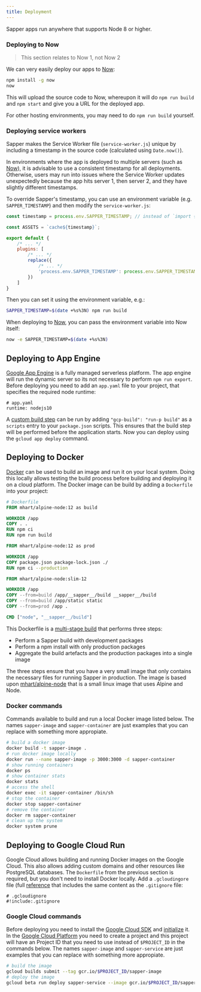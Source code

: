 ```yaml
---
title: Deployment
---
```


Sapper apps run anywhere that supports Node 8 or higher.


### Deploying to Now

> This section relates to Now 1, not Now 2

We can very easily deploy our apps to [Now][]:

```bash
npm install -g now
now
```

This will upload the source code to Now, whereupon it will do `npm run build` and `npm start` and give you a URL for the deployed app.

For other hosting environments, you may need to do `npm run build` yourself.

### Deploying service workers

Sapper makes the Service Worker file (`service-worker.js`) unique by including a timestamp in the source code
(calculated using `Date.now()`).

In environments where the app is deployed to multiple servers (such as [Now][]), it is advisable to use a
consistent timestamp for all deployments. Otherwise, users may run into issues where the Service Worker
updates unexpectedly because the app hits server 1, then server 2, and they have slightly different timestamps.

To override Sapper's timestamp, you can use an environment variable (e.g. `SAPPER_TIMESTAMP`) and then modify
the `service-worker.js`:

```js
const timestamp = process.env.SAPPER_TIMESTAMP; // instead of `import { timestamp }`

const ASSETS = `cache${timestamp}`;

export default {
	/* ... */
	plugins: [
		/* ... */
		replace({
			/* ... */
			'process.env.SAPPER_TIMESTAMP': process.env.SAPPER_TIMESTAMP || Date.now()
		})
	]
}
```

Then you can set it using the environment variable, e.g.:

```bash
SAPPER_TIMESTAMP=$(date +%s%3N) npm run build
```

When deploying to [Now][], you can pass the environment variable into Now itself:

```bash
now -e SAPPER_TIMESTAMP=$(date +%s%3N)
```

[Now]: https://zeit.co/now


## Deploying to App Engine

[Google App Engine](https://cloud.google.com/appengine/) is a fully managed serverless platform. The app engine will run the dynamic server so its not necessary to perform `npm run export`. Before deploying you need to add an `app.yaml` file to your project, that specifies the required node runtime:

```
# app.yaml
runtime: nodejs10
```

A [custom build step](https://cloud.google.com/appengine/docs/standard/nodejs/running-custom-build-step) can be run by adding `"gcp-build": "run-p build"` as a `scripts` entry to your `package.json` scripts. This ensures that the build step will be performed before the application starts. Now you can deploy using the `gcloud app deploy` command.


## Deploying to Docker

[Docker](https://docs.docker.com/install/) can be used to build an image and run it on your local system. Doing this locally allows testing the build process before building and deploying it on a cloud platform. The Docker image can be build by adding a `Dockerfile` into your project:

```Dockerfile
# Dockerfile
FROM mhart/alpine-node:12 as build

WORKDIR /app
COPY . .
RUN npm ci
RUN npm run build

FROM mhart/alpine-node:12 as prod

WORKDIR /app
COPY package.json package-lock.json ./
RUN npm ci --production

FROM mhart/alpine-node:slim-12

WORKDIR /app
COPY --from=build /app/__sapper__/build __sapper__/build
COPY --from=build /app/static static
COPY --from=prod /app .

CMD ["node", "__sapper__/build"]
```

This Dockerfile is a [multi-stage build](https://docs.docker.com/develop/develop-images/multistage-build/) that performs three steps:

- Perform a Sapper build with development packages
- Perform a npm install with only production packages
- Aggregate the build artefacts and the production packages into a single image

The three steps ensure that you have a very small image that only contains the necessary files for running Sapper in production. The image is based upon [mhart/alpine-node](https://hub.docker.com/r/mhart/alpine-node/) that is a small linux image that uses Alpine and Node.


### Docker commands

Commands available to build and run a local Docker image listed below. The names `sapper-image` and `sapper-container` are just examples that you can replace with something more appropiate.

```bash
# build a docker image
docker build -t sapper-image .
# run docker image locally
docker run --name sapper-image -p 3000:3000 -d sapper-container
# show running containers
docker ps
# show container stats
docker stats
# access the shell
docker exec -it sapper-container /bin/sh
# stop the container
docker stop sapper-container
# remove the container
docker rm sapper-container
# clean up the system
docker system prune
```


## Deploying to Google Cloud Run

Google Cloud allows building and running Docker images on the Google Cloud. This also allows adding custom domains and other resources like PostgreSQL databases. The `Dockerfile` from the previous section is required, but you don't need to install Docker locally. Add a `.gcloudingore` file (full [reference](https://cloud.google.com/sdk/gcloud/reference/topic/gcloudignore) that includes the same content as the `.gitignore` file:

```
# .gcloudignore
#!include:.gitignore
```


### Google Cloud commands

Before deploying you need to install the [Google Cloud SDK](https://cloud.google.com/sdk/install) and [initialize](https://cloud.google.com/sdk/docs/initializing) it. In the [Google Cloud Platform](https://console.cloud.google.com) you need to create a project and this project will have an Project ID that you need to use instead of `$PROJECT_ID` in the commands below. The names `sapper-image` and `sapper-service` are just examples that you can replace with something more appropiate.

```bash
# build the image
gcloud builds submit --tag gcr.io/$PROJECT_ID/sapper-image
# deploy the image
gcloud beta run deploy sapper-service --image gcr.io/$PROJECT_ID/sapper-image --platform managed --allow-unauthenticated
```
